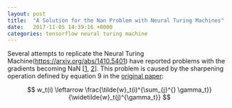 ```yaml
---
layout: post
title:  "A Solution for the Nan Problem with Neural Turing Machines"
date:   2017-11-05 14:39:16 +0000
categories: tensorflow neural turing machine
---
```


Several attempts to replicate the Neural Turing Machine(https://arxiv.org/abs/1410.5401) have reported problems with the gradients becoming NaN [[1](https://github.com/carpedm20/NTM-tensorflow), [2](https://github.com/snipsco/ntm-lasagne)]. This problem is caused by the sharpening operation defined by equation 9 in the [original paper](https://arxiv.org/pdf/1410.5401.pdf):

$$
w_t(i) \leftarrow \frac{\tilde{w}_t(i)^{\sum_{j}^{} \gamma_t}}{\widetilde{w}_t(j)^{\gamma_t}}
$$


<script src="https://cdnjs.cloudflare.com/ajax/libs/mathjax/2.7.0/MathJax.js?config=TeX-AMS-MML_HTMLorMML" type="text/javascript"></script>
